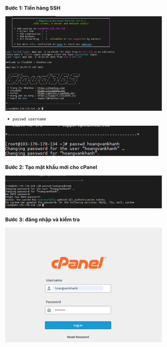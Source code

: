 ### Bước 1: Tiến hàng SSH
<img src="img/pas1.png">

- `passwd username`
<img src="img/pas2.png">

### Bước 2: Tạo mật khẩu mới cho cPanel
<img src="img/pas3.png">


### Bước 3: đăng nhập và kiểm tra
<img src="img/pas4.png">


